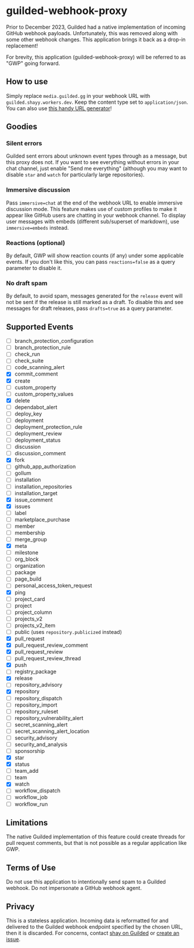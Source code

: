 # guilded-webhook-proxy

Prior to December 2023, Guilded had a native implementation of incoming GitHub webhook payloads. Unfortunately, this was removed along with some other webhook changes. This application brings it back as a drop-in replacement!

For brevity, this application (guilded-webhook-proxy) will be referred to as "GWP" going forward.

## How to use

Simply replace `media.guilded.gg` in your webhook URL with `guilded.shayy.workers.dev`. Keep the content type set to `application/json`. You can also use [this handy URL generator](https://gwp.shay.cat)!

## Goodies

### Silent errors

Guilded sent errors about unknown event types through as a message, but this proxy does not. If you want to see everything without errors in your chat channel, just enable "Send me everything" (although you may want to disable `star` and `watch` for particularly large repositories).

### Immersive discussion

Pass `immersive=chat` at the end of the webhook URL to enable immersive discussion mode. This feature makes use of custom profiles to make it appear like GitHub users are chatting in your webhook channel. To display user messages with embeds (different sub/superset of markdown), use `immersive=embeds` instead.

### Reactions (optional)

By default, GWP will show reaction counts (if any) under some applicable events. If you don't like this, you can pass `reactions=false` as a query parameter to disable it.

### No draft spam

By default, to avoid spam, messages generated for the `release` event will not be sent if the release is still marked as a draft. To disable this and see messages for draft releases, pass `drafts=true` as a query parameter.

## Supported Events

- [ ] branch_protection_configuration
- [ ] branch_protection_rule
- [ ] check_run
- [ ] check_suite
- [ ] code_scanning_alert
- [x] commit_comment
- [x] create
- [ ] custom_property
- [ ] custom_property_values
- [x] delete
- [ ] dependabot_alert
- [ ] deploy_key
- [ ] deployment
- [ ] deployment_protection_rule
- [ ] deployment_review
- [ ] deployment_status
- [ ] discussion
- [ ] discussion_comment
- [x] fork
- [ ] github_app_authorization
- [ ] gollum
- [ ] installation
- [ ] installation_repositories
- [ ] installation_target
- [x] issue_comment
- [x] issues
- [ ] label
- [ ] marketplace_purchase
- [ ] member
- [ ] membership
- [ ] merge_group
- [x] meta
- [ ] milestone
- [ ] org_block
- [ ] organization
- [ ] package
- [ ] page_build
- [ ] personal_access_token_request
- [x] ping
- [ ] project_card
- [ ] project
- [ ] project_column
- [ ] projects_v2
- [ ] projects_v2_item
- [ ] public (uses `repository.publicized` instead)
- [x] pull_request
- [x] pull_request_review_comment
- [x] pull_request_review
- [ ] pull_request_review_thread
- [x] push
- [ ] registry_package
- [x] release
- [ ] repository_advisory
- [x] repository
- [ ] repository_dispatch
- [ ] repository_import
- [ ] repository_ruleset
- [ ] repository_vulnerability_alert
- [ ] secret_scanning_alert
- [ ] secret_scanning_alert_location
- [ ] security_advisory
- [ ] security_and_analysis
- [ ] sponsorship
- [x] star
- [x] status
- [ ] team_add
- [ ] team
- [x] watch
- [ ] workflow_dispatch
- [ ] workflow_job
- [ ] workflow_run

## Limitations

The native Guilded implementation of this feature could create threads for pull request comments, but that is not possible as a regular application like GWP.

## Terms of Use

Do not use this application to intentionally send spam to a Guilded webhook. Do not impersonate a GitHub webhook agent.

## Privacy

This is a stateless application. Incoming data is reformatted for and delivered to the Guilded webhook endpoint specified by the chosen URL, then it is discarded. For concerns, contact [shay on Guilded](https://www.guilded.gg/bearger) or [create an issue](https://github.com/shayypy/guilded-webhook-proxy/issues).
